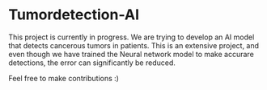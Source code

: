 # Tumordetection-AI

This project is currently in progress. We are trying to develop an AI model that detects cancerous tumors in patients. This is an extensive project, and even though we have trained the Neural network model to make accurare detections, the error can significantly be reduced.

Feel free to make contributions :)
